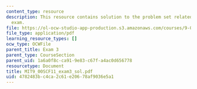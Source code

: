 ```yaml
---
content_type: resource
description: This resource contains solution to the problem set related to the final
  exam.
file: https://ol-ocw-studio-app-production.s3.amazonaws.com/courses/9-00sc-introduction-to-psychology-fall-2011/4782483bc4ca2c61e20678af9036e5a1_MIT9_00SCF11_exam3_sol.pdf
file_type: application/pdf
learning_resource_types: []
ocw_type: OCWFile
parent_title: Exam 3
parent_type: CourseSection
parent_uid: 1a6a0f8c-ca91-9e83-c67f-a4ac0d656778
resourcetype: Document
title: MIT9_00SCF11_exam3_sol.pdf
uid: 4782483b-c4ca-2c61-e206-78af9036e5a1
---
```

